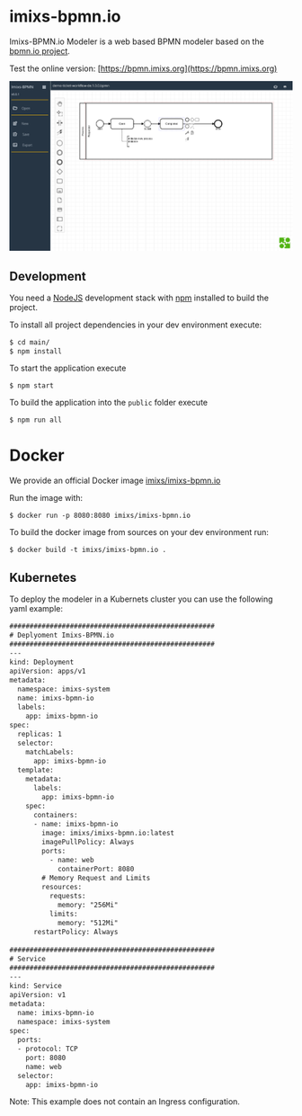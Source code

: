 # imixs-bpmn.io

Imixs-BPMN.io Modeler is a web based BPMN modeler based on the [bpmn.io project](https://github.com/bpmn-io/bpmn-js). 

Test the online version: [https://bpmn.imixs.org](https://bpmn.imixs.org)

<img src="imixs-bpmn-io.png" />


## Development

You need a [NodeJS](http://nodejs.org) development stack with [npm](https://npmjs.org) installed to build the project.

To install all project dependencies in your dev environment execute:

	$ cd main/
	$ npm install

To start the application execute

	$ npm start

To build the application into the `public` folder execute

	$ npm run all

	
# Docker

We provide an official Docker image [imixs/imixs-bpmn.io](https://hub.docker.com/repository/docker/imixs/imixs-bpmn.io)

Run the image with:

	$ docker run -p 8080:8080 imixs/imixs-bpmn.io
    
   
To build the docker image from sources on your dev environment run:

	$ docker build -t imixs/imixs-bpmn.io .
	
## Kubernetes

To deploy the modeler in a Kubernets cluster you can use the following yaml example:

	###################################################
	# Deplyoment Imixs-BPMN.io
	###################################################
	---
	kind: Deployment
	apiVersion: apps/v1
	metadata:
	  namespace: imixs-system
	  name: imixs-bpmn-io
	  labels: 
	    app: imixs-bpmn-io
	spec:
	  replicas: 1
	  selector:
	    matchLabels:
	      app: imixs-bpmn-io
	  template:
	    metadata:
	      labels:
	        app: imixs-bpmn-io
	    spec:
	      containers:
	      - name: imixs-bpmn-io
	        image: imixs/imixs-bpmn.io:latest
	        imagePullPolicy: Always
	        ports: 
	          - name: web
	            containerPort: 8080
	        # Memory Request and Limits
	        resources:
	          requests:
	            memory: "256Mi"
	          limits:
	            memory: "512Mi"
	      restartPolicy: Always
	
	###################################################
	# Service
	###################################################
	---
	kind: Service
	apiVersion: v1
	metadata:
	  name: imixs-bpmn-io
	  namespace: imixs-system
	spec:
	  ports:
	  - protocol: TCP
	    port: 8080
	    name: web
	  selector:
	    app: imixs-bpmn-io

Note: This example does not contain an Ingress configuration. 
	